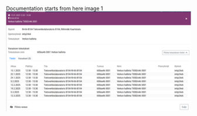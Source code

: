 Documentation starts from here
image 1
![images/Screenshot 2025-01-16 115323.png](https://github.com/tjarvenpaa/linux-management/blob/main/task1/images/Screenshot%202025-01-10%20090943.png)
